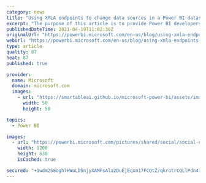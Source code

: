 ```yaml
---
category: news
title: "Using XMLA endpoints to change data sources in a Power BI dataset"
excerpt: "The purpose of this article is to provide Power BI developers with a deeper understanding of the dependencies when updating data sources in a Power BI dataset through XMLA endpoints. Most importantly, Power BI maintains security-related data source information such as credentials and privacy settings"
publishedDateTime: 2021-04-19T11:02:30Z
originalUrl: "https://powerbi.microsoft.com/en-us/blog/using-xmla-endpoints-to-change-data-sources-in-a-power-bi-dataset/"
webUrl: "https://powerbi.microsoft.com/en-us/blog/using-xmla-endpoints-to-change-data-sources-in-a-power-bi-dataset/"
type: article
quality: 87
heat: 87
published: true

provider:
  name: Microsoft
  domain: microsoft.com
  images:
    - url: "https://smartableai.github.io/microsoft-power-bi/assets/images/organizations/microsoft.com-50x50.jpg"
      width: 50
      height: 50

topics:
  - Power BI

images:
  - url: "https://powerbi.microsoft.com/pictures/shared/social/social-default-image.png"
    width: 1200
    height: 630
    isCached: true

secured: "+1wdm2S8ogh7HWoLD5njyXAMFsAla2DuEjEqxm17FCQtZ/qkrotrCQLlPdn47Qv3Z+cRfkArndzwehZBmRFQxJhIn5ZOwGCjrw43jh5XFXHggoyvEDGInY3ralfT1h1IKNfCAWGV06dA0X2DFxmf202KBrT/HLZnkxNUCXwFHmiaamtK5Fr2bybEUBF+IR3b7vSQhzqNpxPWjJP2L2mw+0endvRYkSCLRw6GTIl6U1scqc67NE9QhQwAVRZPvgqKmjcvWM5xEFWPOXI2Wu+X5Kdn79Ht3JYNNrQlK/budLV8e6M0vUUtvVkUjC8i/svXNoDnKslG38DAnnKqjFqiwHlt10HoKo+dg2sY7BGDy+s=;o0OfTckEzQcEdINlNAzKMA=="
---
```


